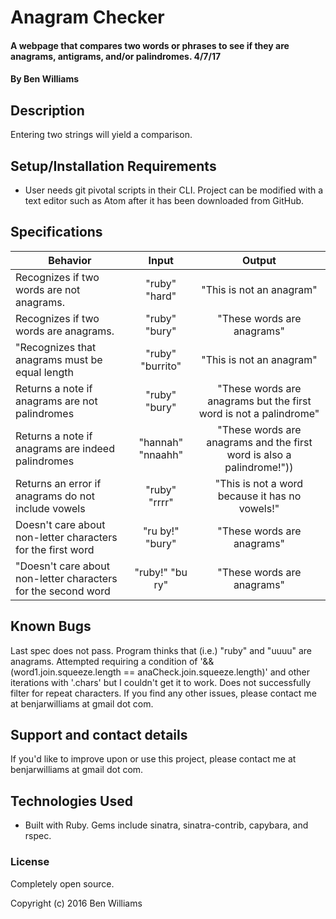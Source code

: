 # Anagram Checker

#### A webpage that compares two words or phrases to see if they are anagrams, antigrams, and/or palindromes. 4/7/17

#### By Ben Williams

## Description

Entering two strings will yield a comparison.

## Setup/Installation Requirements
* User needs git pivotal scripts in their CLI. Project can be modified with a text editor such as Atom after it has been downloaded from GitHub.

## Specifications
| Behavior | Input | Output |
|----------|:-----:|:------:|
| Recognizes if two words are not anagrams. | "ruby" "hard" | "This is not an anagram" |
| Recognizes if two words are anagrams. | "ruby" "bury" | "These words are anagrams" |
| "Recognizes that anagrams must be equal length | "ruby" "burrito" | "This is not an anagram" |
| Returns a note if anagrams are not palindromes | "ruby" "bury" | "These words are anagrams but the first word is not a palindrome" |
| Returns a note if anagrams are indeed palindromes | "hannah" "nnaahh" | "These words are anagrams and the first word is also a palindrome!"))
| Returns an error if anagrams do not include vowels | "ruby" "rrrr" | "This is not a word because it has no vowels!" |
| Doesn't care about non-letter characters for the first word | "ru by!" "bury" | "These words are anagrams" |
| "Doesn't care about non-letter characters for the second word | "ruby!" "bu ry" | "These words are anagrams" |

## Known Bugs

Last spec does not pass. Program thinks that (i.e.) "ruby" and "uuuu" are anagrams. Attempted requiring a condition of '&& (word1.join.squeeze.length == anaCheck.join.squeeze.length)' and other iterations with '.chars' but I couldn't get it to work. Does not successfully filter for repeat characters. If you find any other issues, please contact me at benjarwilliams at gmail dot com.

## Support and contact details

If you'd like to improve upon or use this project, please contact me at benjarwilliams at gmail dot com.

## Technologies Used

* Built with Ruby. Gems include sinatra, sinatra-contrib, capybara, and rspec.

### License

Completely open source.

Copyright (c) 2016 Ben Williams
